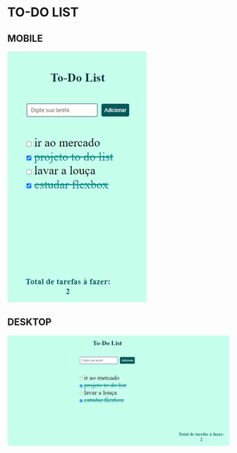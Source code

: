 # TO-DO LIST

## MOBILE

![interface-mobile](/images/to-do-list-mobile.png "interface mobile")

## DESKTOP

![interface-desktop](/images/to-do-list-desktop.png "interface desktop")


